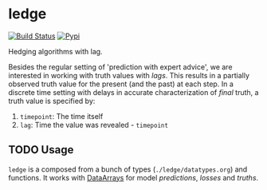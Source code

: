 # ledge

[![Build
Status](https://img.shields.io/travis/reichlab/ledge.svg?style=flat-square)](https://travis-ci.org/reichlab/ledge) [![Pypi](https://img.shields.io/pypi/v/ledge.svg?style=flat-square)](https://pypi.python.org/pypi/ledge)

Hedging algorithms with lag.

Besides the regular setting of 'prediction with expert advice', we are
interested in working with truth values with _lags_. This results in a partially
observed truth value for the present (and the past) at each step. In a discrete
time setting with delays in accurate characterization of _final_ truth, a truth
value is specified by:

1. `timepoint`: The time itself
2. `lag`: Time the value was revealed - `timepoint`

## TODO Usage

`ledge` is a composed from a bunch of types (`./ledge/datatypes.org`) and
functions. It works with
[DataArrays](http://xarray.pydata.org/en/stable/generated/xarray.DataArray.html#xarray.DataArray)
for model _predictions_, _losses_ and _truths_.
